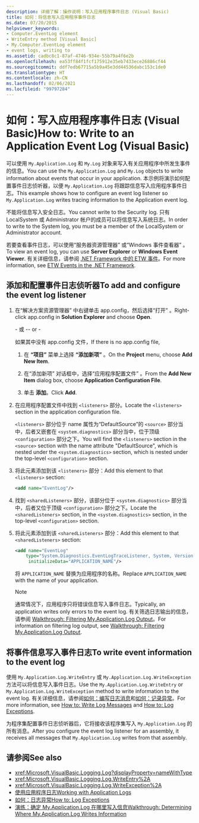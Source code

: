 ```yaml
---
description: 详细了解：操作说明：写入应用程序事件日志 (Visual Basic)
title: 如何：将信息写入应用程序事件日志
ms.date: 07/20/2015
helpviewer_keywords:
- Computer.EventLog element
- WriteEntry method [Visual Basic]
- My.Computer.EventLog element
- event logs, writing to
ms.assetid: cadbc8c1-87af-4746-934e-55b79a4f6e2b
ms.openlocfilehash: ea53ff84f1fcf175912e35eb7433ece26886cf44
ms.sourcegitcommit: ddf7edb67715a5b9a45e3dd44536dabc153c1de0
ms.translationtype: HT
ms.contentlocale: zh-CN
ms.lasthandoff: 02/06/2021
ms.locfileid: "99797284"
---
```

# <a name="how-to-write-to-an-application-event-log-visual-basic"></a><span data-ttu-id="bd393-103">如何：写入应用程序事件日志 (Visual Basic)</span><span class="sxs-lookup"><span data-stu-id="bd393-103">How to: Write to an Application Event Log (Visual Basic)</span></span>

<span data-ttu-id="bd393-104">可以使用 `My.Application.Log` 和 `My.Log` 对象来写入有关应用程序中所发生事件的信息。</span><span class="sxs-lookup"><span data-stu-id="bd393-104">You can use the `My.Application.Log` and `My.Log` objects to write information about events that occur in your application.</span></span> <span data-ttu-id="bd393-105">本示例将演示如何配置事件日志侦听器，以便 `My.Application.Log` 将跟踪信息写入应用程序事件日志。</span><span class="sxs-lookup"><span data-stu-id="bd393-105">This example shows how to configure an event log listener so `My.Application.Log` writes tracing information to the Application event log.</span></span>

<span data-ttu-id="bd393-106">不能将信息写入安全日志。</span><span class="sxs-lookup"><span data-stu-id="bd393-106">You cannot write to the Security log.</span></span> <span data-ttu-id="bd393-107">只有 LocalSystem 或 Administrator 帐户的成员可以将信息写入系统日志。</span><span class="sxs-lookup"><span data-stu-id="bd393-107">In order to write to the System log, you must be a member of the LocalSystem or Administrator account.</span></span>

<span data-ttu-id="bd393-108">若要查看事件日志，可以使用“服务器资源管理器”  或“Windows 事件查看器” 。</span><span class="sxs-lookup"><span data-stu-id="bd393-108">To view an event log, you can use **Server Explorer** or **Windows Event Viewer**.</span></span> <span data-ttu-id="bd393-109">有关详细信息，请参阅 [.NET Framework 中的 ETW 事件](../../../../framework/performance/etw-events.md)。</span><span class="sxs-lookup"><span data-stu-id="bd393-109">For more information, see [ETW Events in the .NET Framework](../../../../framework/performance/etw-events.md).</span></span>

## <a name="to-add-and-configure-the-event-log-listener"></a><span data-ttu-id="bd393-110">添加和配置事件日志侦听器</span><span class="sxs-lookup"><span data-stu-id="bd393-110">To add and configure the event log listener</span></span>

1. <span data-ttu-id="bd393-111">在“解决方案资源管理器”  中右键单击 app.config，然后选择“打开” 。</span><span class="sxs-lookup"><span data-stu-id="bd393-111">Right-click app.config in **Solution Explorer** and choose **Open**.</span></span>

    <span data-ttu-id="bd393-112">\- 或 -</span><span class="sxs-lookup"><span data-stu-id="bd393-112">\- or -</span></span>

    <span data-ttu-id="bd393-113">如果其中没有 app.config 文件，</span><span class="sxs-lookup"><span data-stu-id="bd393-113">If there is no app.config file,</span></span>

    1. <span data-ttu-id="bd393-114">在 **“项目”** 菜单上选择 **“添加新项”** 。</span><span class="sxs-lookup"><span data-stu-id="bd393-114">On the **Project** menu, choose **Add New Item**.</span></span>

    2. <span data-ttu-id="bd393-115">在“添加新项”  对话框中，选择“应用程序配置文件”  。</span><span class="sxs-lookup"><span data-stu-id="bd393-115">From the **Add New Item** dialog box, choose **Application Configuration File**.</span></span>

    3. <span data-ttu-id="bd393-116">单击 **添加**。</span><span class="sxs-lookup"><span data-stu-id="bd393-116">Click **Add**.</span></span>

2. <span data-ttu-id="bd393-117">在应用程序配置文件中找到 `<listeners>` 部分。</span><span class="sxs-lookup"><span data-stu-id="bd393-117">Locate the `<listeners>` section in the application configuration file.</span></span>

    <span data-ttu-id="bd393-118">`<listeners>` 部分位于 name 属性为“DefaultSource”的 `<source>` 部分当中，后者又嵌套在 `<system.diagnostics>` 部分当中，位于顶级 `<configuration>` 部分之下。</span><span class="sxs-lookup"><span data-stu-id="bd393-118">You will find the `<listeners>` section in the `<source>` section with the name attribute "DefaultSource", which is nested under the `<system.diagnostics>` section, which is nested under the top-level `<configuration>` section.</span></span>

3. <span data-ttu-id="bd393-119">将此元素添加到该 `<listeners>` 部分：</span><span class="sxs-lookup"><span data-stu-id="bd393-119">Add this element to that `<listeners>` section:</span></span>

    ```xml
    <add name="EventLog"/>
    ```

4. <span data-ttu-id="bd393-120">找到 `<sharedListeners>` 部分，该部分位于 `<system.diagnostics>` 部分当中，后者又位于顶级 `<configuration>` 部分之下。</span><span class="sxs-lookup"><span data-stu-id="bd393-120">Locate the `<sharedListeners>` section, in the `<system.diagnostics>` section, in the top-level `<configuration>` section.</span></span>

5. <span data-ttu-id="bd393-121">将此元素添加到该 `<sharedListeners>` 部分：</span><span class="sxs-lookup"><span data-stu-id="bd393-121">Add this element to that `<sharedListeners>` section:</span></span>

    ```xml
    <add name="EventLog"
        type="System.Diagnostics.EventLogTraceListener, System, Version=2.0.0.0, Culture=neutral, PublicKeyToken=b77a5c561934e089"
         initializeData="APPLICATION_NAME"/>
    ```

    <span data-ttu-id="bd393-122">将 `APPLICATION_NAME` 替换为应用程序的名称。</span><span class="sxs-lookup"><span data-stu-id="bd393-122">Replace `APPLICATION_NAME` with the name of your application.</span></span>

    > [!NOTE]
    > <span data-ttu-id="bd393-123">通常情况下，应用程序只将错误信息写入事件日志。</span><span class="sxs-lookup"><span data-stu-id="bd393-123">Typically, an application writes only errors to the event log.</span></span> <span data-ttu-id="bd393-124">有关筛选日志输出的信息，请参阅 [Walkthrough: Filtering My.Application.Log Output](walkthrough-filtering-my-application-log-output.md)。</span><span class="sxs-lookup"><span data-stu-id="bd393-124">For information on filtering log output, see [Walkthrough: Filtering My.Application.Log Output](walkthrough-filtering-my-application-log-output.md).</span></span>

## <a name="to-write-event-information-to-the-event-log"></a><span data-ttu-id="bd393-125">将事件信息写入事件日志</span><span class="sxs-lookup"><span data-stu-id="bd393-125">To write event information to the event log</span></span>

<span data-ttu-id="bd393-126">使用 `My.Application.Log.WriteEntry` 或 `My.Application.Log.WriteException` 方法可以将信息写入事件日志。</span><span class="sxs-lookup"><span data-stu-id="bd393-126">Use the `My.Application.Log.WriteEntry` or `My.Application.Log.WriteException` method to write information to the event log.</span></span> <span data-ttu-id="bd393-127">有关详细信息，请参阅[如何：编写日志消息](how-to-write-log-messages.md)和[如何：记录异常](how-to-log-exceptions.md)。</span><span class="sxs-lookup"><span data-stu-id="bd393-127">For more information, see [How to: Write Log Messages](how-to-write-log-messages.md) and [How to: Log Exceptions](how-to-log-exceptions.md).</span></span>

<span data-ttu-id="bd393-128">为程序集配置事件日志侦听器后，它将接收该程序集写入 `My.Application.Log` 的所有消息。</span><span class="sxs-lookup"><span data-stu-id="bd393-128">After you configure the event log listener for an assembly, it receives all messages that `My.Application.Log` writes from that assembly.</span></span>

## <a name="see-also"></a><span data-ttu-id="bd393-129">请参阅</span><span class="sxs-lookup"><span data-stu-id="bd393-129">See also</span></span>

- <xref:Microsoft.VisualBasic.Logging.Log?displayProperty=nameWithType>
- <xref:Microsoft.VisualBasic.Logging.Log.WriteEntry%2A>
- <xref:Microsoft.VisualBasic.Logging.Log.WriteException%2A>
- [<span data-ttu-id="bd393-130">使用应用程序日志</span><span class="sxs-lookup"><span data-stu-id="bd393-130">Working with Application Logs</span></span>](working-with-application-logs.md)
- [<span data-ttu-id="bd393-131">如何：日志异常</span><span class="sxs-lookup"><span data-stu-id="bd393-131">How to: Log Exceptions</span></span>](how-to-log-exceptions.md)
- [<span data-ttu-id="bd393-132">演练：确定 My.Application.Log 在哪里写入信息</span><span class="sxs-lookup"><span data-stu-id="bd393-132">Walkthrough: Determining Where My.Application.Log Writes Information</span></span>](walkthrough-determining-where-my-application-log-writes-information.md)
